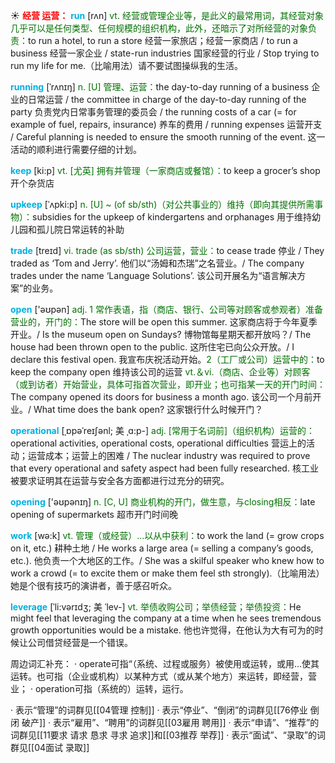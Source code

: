 ☀ <font color="red">**经营 运营：**</font>
<font color="sky blue">**run**</font> [rʌn] 
<font color="rgb(227, 108, 9)">vt. 经营或管理企业等，是此义的最常用词，其经营对象几乎可以是任何类型、任何规模的组织机构，此外，还暗示了对所经营的对象负责：</font>to run a hotel, to run a store 经营一家旅店；经营一家商店 / to run a business 经营一家企业 / state-run industries 国家经营的行业 / Stop trying to run my life for me.（比喻用法）请不要试图操纵我的生活。
           
<font color="sky blue">**running**</font> [ˈrʌnɪŋ]
<font color="rgb(227, 108, 9)">n. [U] 管理、运营：</font>the day-to-day running of a business 企业的日常运营 / the committee in charge of the day-to-day running of the party 负责党内日常事务管理的委员会 / the running costs of a car (= for example of fuel, repairs, insurance) 养车的费用 / running expenses 运营开支 / Careful planning is needed to ensure the smooth running of the event. 这一活动的顺利进行需要仔细的计划。

<font color="sky blue">**keep**</font> [ki:p] 
<font color="rgb(227, 108, 9)">vt. [尤英] 拥有并管理（一家商店或餐馆）：</font>to keep a grocer’s shop 开个杂货店
           
<font color="sky blue">**upkeep**</font> [ˈʌpki:p]
<font color="rgb(227, 108, 9)">n. [U] ~ (of sb/sth)（对公共事业的）维持（即向其提供所需事物）：</font>subsidies for the upkeep of kindergartens and orphanages 用于维持幼儿园和孤儿院日常运转的补助

<font color="sky blue">**trade**</font> [treɪd] 
<font color="rgb(227, 108, 9)">vi. trade (as sb/sth) 公司运营，营业：</font>to cease trade 停业 / They traded as ‘Tom and Jerry’. 他们以“汤姆和杰瑞”之名营业。/ The company trades under the name ‘Language Solutions’. 该公司开展名为“语言解决方案”的业务。

<font color="sky blue">**open**</font> ['əʊpən] 
<font color="rgb(227, 108, 9)">adj. 1 常作表语，指（商店、银行、公司等对顾客或参观者）准备营业的，开门的：</font>The store will be open this summer. 这家商店将于今年夏季开业。/ Is the museum open on Sundays? 博物馆每星期天都开放吗？/ The house had been thrown open to the public. 这所住宅已向公众开放。/ I declare this festival open. 我宣布庆祝活动开始。<font color="rgb(227, 108, 9)">2（工厂或公司）运营中的：</font>to keep the company open 维持该公司的运营 <font color="rgb(227, 108, 9)">vt.＆vi.（商店、企业等）对顾客（或到访者）开始营业，具体可指首次营业，即开业；也可指某一天的开门时间：</font>The company opened its doors for business a month ago. 该公司一个月前开业。/ What time does the bank open? 这家银行什么时候开门？
           
<font color="sky blue">**operational**</font> [ˌɒpəˈreɪʃənl; 美 ˌɑ:p-]
<font color="rgb(227, 108, 9)">adj. [常用于名词前]（组织机构）运营的：</font>operational activities, operational costs, operational difficulties 营运上的活动；运营成本；运营上的困难 / The nuclear industry was required to prove that every operational and safety aspect had been fully researched. 核工业被要求证明其在运营与安全各方面都进行过充分的研究。

<font color="sky blue">**opening**</font> ['əʊpənɪŋ] 
<font color="rgb(227, 108, 9)">n. [C, U] 商业机构的开门，做生意，与closing相反：</font>late opening of supermarkets 超市开门时间晚

<font color="sky blue">**work**</font> [wə:k] 
<font color="rgb(227, 108, 9)">vt. 管理（或经营）…以从中获利：</font>to work the land (= grow crops on it, etc.) 耕种土地 / He works a large area (= selling a company’s goods, etc.). 他负责一个大地区的工作。/ She was a skilful speaker who knew how to work a crowd (= to excite them or make them feel sth strongly).（比喻用法）她是个很有技巧的演讲者，善于感召听众。 
           
<font color="sky blue">**leverage**</font> [ˈli:vərɪdʒ; 美 ˈlev-]
<font color="rgb(227, 108, 9)">vt. 举债收购公司；举债经营；举债投资：</font>He might feel that leveraging the company at a time when he sees tremendous growth opportunities would be a mistake. 他也许觉得，在他认为大有可为的时候让公司借贷经营是一个错误。

周边词汇补充：
· operate可指“（系统、过程或服务）被使用或运转，或用…使其运转。也可指（企业或机构）以某种方式（或从某个地方）来运转，即经营，营业；
· operation可指（系统的）运转，运行。

· 表示“管理”的词群见[[04管理 控制]]
· 表示“停业”、“倒闭”的词群见[[76停业 倒闭 破产]]
· 表示“雇用”、“聘用”的词群见[[03雇用 聘用]]
· 表示“申请”、“推荐”的词群见[[11要求 请求 恳求 寻求 追求]]和[[03推荐 举荐]]
· 表示“面试”、“录取”的词群见[[04面试 录取]]

